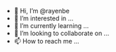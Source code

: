 - 👋 Hi, I’m @rayenbe
- 👀 I’m interested in ...
- 🌱 I’m currently learning ...
- 💞️ I’m looking to collaborate on ...
- 📫 How to reach me ...

<!---
rayenbe/rayenbe is a ✨ special ✨ repository because its `README.md` (this file) appears on your GitHub profile.
You can click the Preview link to take a look at your changes.
--->
